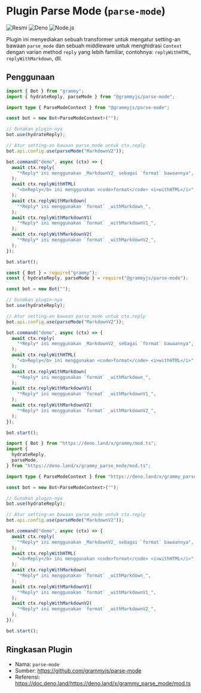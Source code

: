 # Plugin Parse Mode (`parse-mode`)

![Resmi](/badges/official-id.svg) ![Deno](/badges/deno.svg) ![Node.js](/badges/nodejs.svg)

Plugin ini menyediakan sebuah transformer untuk mengatur setting-an bawaan `parse_mode` dan sebuah middleware untuk menghidrasi `Context` dengan varian method `reply` yang lebih familiar, contohnya: `replyWithHTML`, `replyWithMarkdown`, dll.

## Penggunaan

<CodeGroup>
  <CodeGroupItem title="TypeScript" active>

```ts
import { Bot } from "grammy";
import { hydrateReply, parseMode } from "@grammyjs/parse-mode";

import type { ParseModeContext } from "@grammyjs/parse-mode";

const bot = new Bot<ParseModeContext>("");

// Gunakan plugin-nya
bot.use(hydrateReply);

// Atur setting-an bawaan parse_mode untuk ctx.reply
bot.api.config.use(parseMode("MarkdownV2"));

bot.command("demo", async (ctx) => {
  await ctx.reply(
    "*Reply* ini menggunakan _MarkdownV2_ sebagai `format` bawaannya",
  );
  await ctx.replyWithHTML(
    "<b>Reply</b> ini menggunakan <code>format</code> <i>withHTML</i>",
  );
  await ctx.replyWithMarkdown(
    "*Reply* ini menggunakan `format` _withMarkdown_",
  );
  await ctx.replyWithMarkdownV1(
    "*Reply* ini menggunakan `format` _withMarkdownV1_",
  );
  await ctx.replyWithMarkdownV2(
    "*Reply* ini menggunakan `format` _withMarkdownV2_",
  );
});

bot.start();
```

</CodeGroupItem>
 <CodeGroupItem title="JavaScript">

```js
const { Bot } = require("grammy");
const { hydrateReply, parseMode } = require("@grammyjs/parse-mode");

const bot = new Bot("");

// Gunakan plugin-nya
bot.use(hydrateReply);

// Atur setting-an bawaan parse_mode untuk ctx.reply
bot.api.config.use(parseMode("MarkdownV2"));

bot.command("demo", async (ctx) => {
  await ctx.reply(
    "*Reply* ini menggunakan _MarkdownV2_ sebagai `format` bawaannya",
  );
  await ctx.replyWithHTML(
    "<b>Reply</b> ini menggunakan <code>format</code> <i>withHTML</i>",
  );
  await ctx.replyWithMarkdown(
    "*Reply* ini menggunakan `format` _withMarkdown_",
  );
  await ctx.replyWithMarkdownV1(
    "*Reply* ini menggunakan `format` _withMarkdownV1_",
  );
  await ctx.replyWithMarkdownV2(
    "*Reply* ini menggunakan `format` _withMarkdownV2_",
  );
});

bot.start();
```

</CodeGroupItem>
 <CodeGroupItem title="Deno">

```ts
import { Bot } from "https://deno.land/x/grammy/mod.ts";
import {
  hydrateReply,
  parseMode,
} from "https://deno.land/x/grammy_parse_mode/mod.ts";

import type { ParseModeContext } from "https://deno.land/x/grammy_parse_mode/mod.ts";

const bot = new Bot<ParseModeContext>("");

// Gunakan plugin-nya
bot.use(hydrateReply);

// Atur setting-an bawaan parse_mode untuk ctx.reply
bot.api.config.use(parseMode("MarkdownV2"));

bot.command("demo", async (ctx) => {
  await ctx.reply(
    "*Reply* ini menggunakan _MarkdownV2_ sebagai `format` bawaannya",
  );
  await ctx.replyWithHTML(
    "<b>Reply</b> ini menggunakan <code>format</code> <i>withHTML</i>",
  );
  await ctx.replyWithMarkdown(
    "*Reply* ini menggunakan `format` _withMarkdown_",
  );
  await ctx.replyWithMarkdownV1(
    "*Reply* ini menggunakan `format` _withMarkdownV1_",
  );
  await ctx.replyWithMarkdownV2(
    "*Reply* ini menggunakan `format` _withMarkdownV2_",
  );
});

bot.start();
```

</CodeGroupItem>
</CodeGroup>

## Ringkasan Plugin

- Nama: `parse-mode`
- Sumber: <https://github.com/grammyjs/parse-mode>
- Referensi: <https://doc.deno.land/https://deno.land/x/grammy_parse_mode/mod.ts>
